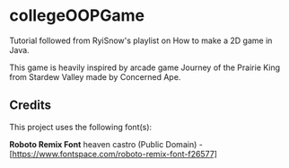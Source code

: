# collegeOOPGame

Tutorial followed from RyiSnow's playlist on How to make a 2D game in Java.

This game is heavily inspired by arcade game Journey of the Prairie King from Stardew Valley made by Concerned Ape.

## Credits

This project uses the following font(s):

**Roboto Remix Font** heaven castro (Public Domain) - [https://www.fontspace.com/roboto-remix-font-f26577]

